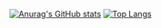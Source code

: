 [![Anurag's GitHub stats](https://github-readme-stats.vercel.app/api?username=itzJoJax)](https://github.com/anuraghazra/github-readme-stats)
[![Top Langs](https://github-readme-stats.vercel.app/api/top-langs?username=itzJoJax&layout=compact)](https://github.com/anuraghazra/github-readme-stats)
